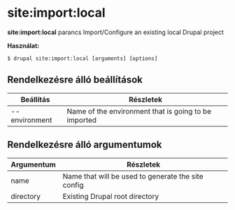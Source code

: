 # site:import:local
**site:import:local** parancs Import/Configure an existing local Drupal project

**Használat:**
```
$ drupal site:import:local [arguments] [options] 
```

## Rendelkezésre álló beállítások
Beállítás | Részletek
-------|-------------
--environment | Name of the environment that is going to be imported

## Rendelkezésre álló argumentumok
Argumentum | Részletek
---------|-------------
name | Name that will be used to generate the site config
directory | Existing Drupal root directory
